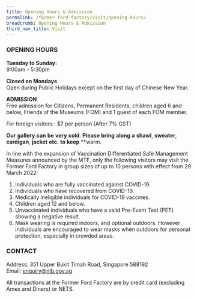 ```yaml
---
title: Opening Hours & Admission
permalink: /former-ford-factory/visit/opening-hours/
breadcrumb: Opening Hours & Admission
third_nav_title: Visit
---
```

### OPENING HOURS

**Tuesday to Sunday:**<br>
9:00am - 5:30pm

**Closed on Mondays**<br>
Open during Public Holidays except on the first day of Chinese New Year.

**ADMISSION**<br>
Free admission for Citizens, Permanent Residents, children aged 6 and below, Friends of the Museums (FOM) and 1 guest of each FOM member. 

For foreign visitors : $7 per person (After 7% GST)

**Our** **gallery** **can** **be** **very** **cold**. **Please** **bring** **along** 
**a** **shawl**, **sweater**, **cardigan**, **jacket** **etc.** **to** **keep** **warm.

In line with the expansion of Vaccination Differentiated Safe Management Measures announced by the MTF, only the following visitors may visit the Former Ford Factory in group sizes of up to 10 persons with effect from 29 March 2022:

1.  Individuals who are fully vaccinated against COVID-19.
2. Individuals who have recovered from COVID-19. 
3. Medically ineligible individuals for COVID-19 vaccines. 
4. Children aged 12 and below.
5. Unvaccinated individuals who have a valid Pre-Event Test (PET) showing a negative result.
6. Mask wearing is required indoors, and optional outdoors. However individuals are encouraged to wear masks when outdoors for personal protection, especially in crowded areas.

### CONTACT

Address: 351 Upper Bukit Timah Road, Singapore 588192<br>
Email: [enquiry@nlb.gov.sg](mailto:enquiry@nlb.gov.sg)

All transactions at the Former Ford Factory are by credit card (excluding Amex and Diners) or NETS.